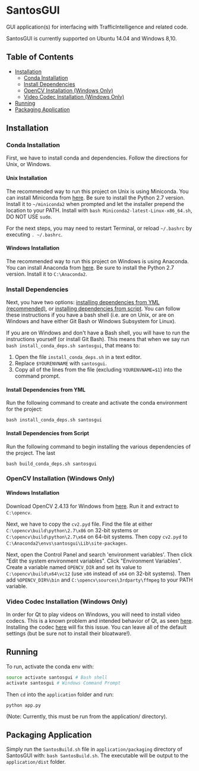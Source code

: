 # SantosGUI

GUI application(s) for interfacing with TrafficIntelligence and related code.

SantosGUI is currently supported on Ubuntu 14.04 and Windows 8,10.

## Table of Contents

- [Installation](#installation)
  - [Conda Installation](#conda-installation)
  - [Install Dependencies](#install-dependencies)
  - [OpenCV Installation (Windows Only)](#opencv-installation-windows-only)
  - [Video Codec Installation (Windows Only)](#video-codec-installation-windows-only)
- [Running](#running)
- [Packaging Application](#packaging-application)

## Installation

### Conda Installation

First, we have to install conda and dependencies. Follow the directions for Unix, or Windows.

#### Unix Installation

The recommended way to run this project on Unix is using Miniconda. You can install Miniconda from [here](https://conda.io/miniconda.html). Be sure to install the Python 2.7 version. Install it to `~/miniconda2` when prompted and let the installer prepend the location to your PATH. Install with `bash Miniconda2-latest-Linux-x86_64.sh`, DO NOT USE `sudo`. 

For the next steps, you may need to restart Terminal, or reload `~/.bashrc` by executing `. ~/.bashrc`.

#### Windows Installation

The recommended way to run this project on Windows is using Anaconda. You can install Anaconda from [here](https://www.continuum.io/downloads#windows). Be sure to install the Python 2.7 version. Install it to `C:\Anaconda2`.

### Install Dependencies

Next, you have two options: [installing dependencies from YML (recommended)](#install-dependencies-from-yml), or [installing dependencies from script](#install-dependencies-from-script). You can follow these instructions if you have a bash shell (i.e. are on Unix, or are on Windows and have either Git Bash or Windows Subsystem for Linux).

If you are on Windows and don't have a Bash shell, you will have to run the instructions yourself (or install Git Bash). This means that when we say run `bash install_conda_deps.sh santosgui`, that means to:

1. Open the file `install_conda_deps.sh` in a text editor.
2. Replace `$YOURENVNAME` with `santosgui`.
3. Copy all of the lines from the file (excluding `YOURENVNAME=$1`) into the command prompt.

#### Install Dependencies from YML

Run the following command to create and activate the conda environment for the project:

```
bash install_conda_deps.sh santosgui
```

#### Install Dependencies from Script

Run the following command to begin installing the various dependencies of the project. The last

```
bash build_conda_deps.sh santosgui
```

### OpenCV Installation (Windows Only)

#### Windows Installation

Download OpenCV 2.4.13 for Windows from [here](https://sourceforge.net/projects/opencvlibrary/files/opencv-win/2.4.13/opencv-2.4.13.exe/download). Run it and extract to `C:\opencv`.

Next, we have to copy the `cv2.pyd` file. Find the file at either `C:\opencv\build\python\2.7\x86` on 32-bit systems or `C:\opencv\build\python\2.7\x64` on 64-bit systems. Then copy `cv2.pyd` to `C:\Anaconda2\envs\santosgui\Lib\site-packages`.

Next, open the Control Panel and search 'environment variables'. Then click "Edit the system environment variables". Click "Environment Variables". Create a variable named `OPENCV_DIR` and set its value to `C:\opencv\build\x64\vc12` (use `x86` instead of `x64` on 32-bit systems). Then add `%OPENCV_DIR%\bin` and `C:\opencv\sources\3rdparty\ffmpeg` to your PATH variable.


### Video Codec Installation (Windows Only)

In order for Qt to play videos on Windows, you will need to install video codecs. This is a known problem and intended behavior of Qt, as seen [here](https://bugreports.qt.io/browse/QTBUG-51692). Installing the codec [here](http://www.codecguide.com/download_k-lite_codec_pack_basic.htm) will fix this issue. You can leave all of the default settings (but be sure not to install their bloatware!).

## Running

To run, activate the conda env with:

```bash
source activate santosgui # Bash shell
activate santosgui # Windows Command Prompt
```

Then `cd` into the `application` folder and run:

```
python app.py
```

(Note: Currently, this must be run from the application/ directory).

## Packaging Application

Simply run the `SantosBuild.sh` file in `application/packaging` directory of SantosGUI with: `bash SantosBuild.sh`. The executable will be output to the `application/dist` folder.

